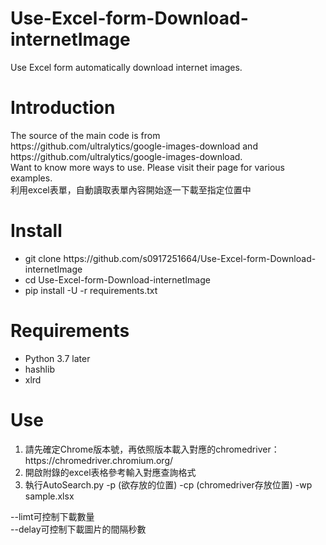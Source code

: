# Use-Excel-form-Download-internetImage
Use Excel form automatically download internet images.

<h1>Introduction</h1>
<p>The source of the main code is from <br>
https://github.com/ultralytics/google-images-download and https://github.com/ultralytics/google-images-download.<br>
Want to know more ways to use. Please visit their page for various examples.<br>
利用excel表單，自動讀取表單內容開始逐一下載至指定位置中<br>
</p>
<h1>Install</h1>
<p>
  <ul>
    <li>git clone https://github.com/s0917251664/Use-Excel-form-Download-internetImage
    <li>cd Use-Excel-form-Download-internetImage</li>
    <li>pip install -U -r requirements.txt</li>
</ul>

</p>
<h1>Requirements</h1>
<ul>
    <li>Python 3.7 later</li>
    <li>hashlib</li>
    <li>xlrd</li>
</ul>

<h1>Use</h1>
<ol>
    <li>請先確定Chrome版本號，再依照版本載入對應的chromedriver：https://chromedriver.chromium.org/</li>
    <li>開啟附錄的excel表格參考輸入對應查詢格式</li>
    <li>執行AutoSearch.py -p (欲存放的位置) -cp (chromedriver存放位置)  -wp sample.xlsx  </li>
</ol>
  <p>
  --limt可控制下載數量<br>
  --delay可控制下載圖片的間隔秒數
  </p>

